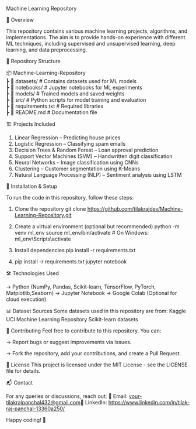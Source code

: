 Machine Learning Repository

📌 Overview

This repository contains various machine learning projects, algorithms, and implementations. The aim is to provide hands-on experience with different ML techniques, including supervised and unsupervised learning, deep learning, and data preprocessing.

📂 Repository Structure

📦 Machine-Learning-Repository <br/>
 ┣ 📂 datasets/       # Contains datasets used for ML models
 <br/>
 ┣ 📂 notebooks/      # Jupyter notebooks for ML experiments
 <br/>
 ┣ 📂 models/         # Trained models and saved weights
 <br/>
 ┣ 📂 src/            # Python scripts for model training and evaluation
 <br/>
 ┣ 📜 requirements.txt  # Required libraries
 <br/>
 ┣ 📜 README.md       # Documentation file

 🏗️ Projects Included

1. Linear Regression – Predicting house prices
2. Logistic Regression – Classifying spam emails
3. Decision Trees & Random Forest – Loan approval prediction
4. Support Vector Machines (SVM) – Handwritten digit classification
5. Neural Networks – Image classification using CNNs
6. Clustering – Customer segmentation using K-Means
7. Natural Language Processing (NLP) – Sentiment analysis using LSTM

🔧 Installation & Setup

To run the code in this repository, follow these steps:

1. Clone the repository
   git clone https://github.com/tilakrajdev/Machine-Learning-Repository.git

2. Create a virtual environment (optional but recommended)
   python -m venv ml_env
   source ml_env/bin/activate   # On Windows: ml_env\Scripts\activate

3. Install dependencies
   pip install -r requirements.txt

4. pip install -r requirements.txt
   jupyter notebook

🛠️ Technologies Used

-> Python (NumPy, Pandas, Scikit-learn, TensorFlow, PyTorch, Matplotlib,Seaborn)
-> Jupyter Notebook
-> Google Colab (Optional for cloud execution)

📊 Dataset Sources
Some datasets used in this repository are from:
Kaggle
UCI Machine Learning Repository
Scikit-learn datasets

🤝 Contributing
Feel free to contribute to this repository. You can:

-> Report bugs or suggest improvements via Issues.

-> Fork the repository, add your contributions, and create a Pull Request.

📜 License
This project is licensed under the MIT License - see the LICENSE file for details.

📬 Contact

For any queries or discussions, reach out:
📧 Email: your-tilakrajpanchal432@gmail.com🔗 LinkedIn: https://www.linkedin.com/in/tilak-raj-panchal-13360a250/

Happy coding! 🚀
